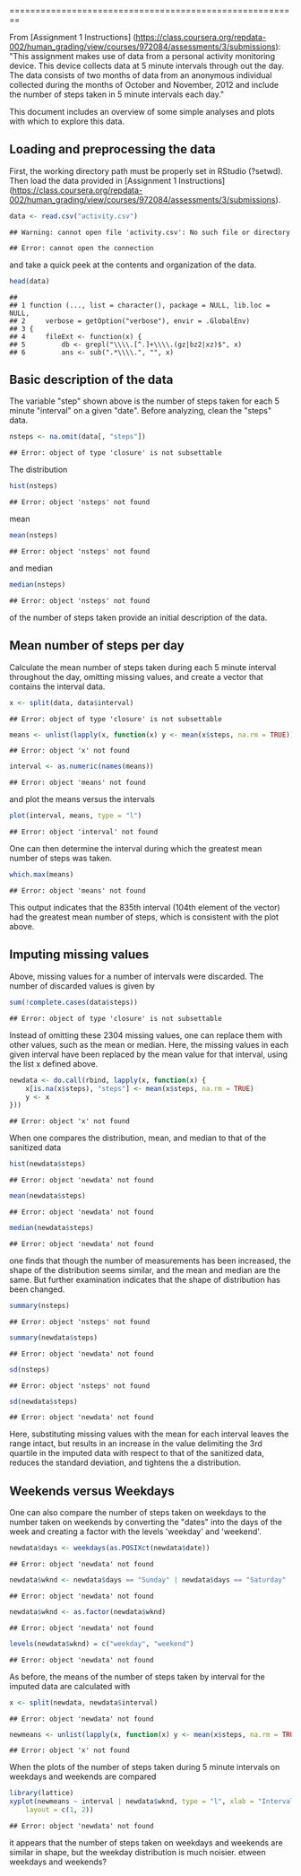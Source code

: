 ========================================================

From [Assignment 1 Instructions] (https://class.coursera.org/repdata-002/human_grading/view/courses/972084/assessments/3/submissions): "This assignment makes use of data from a personal activity monitoring device. This device collects data at 5 minute intervals through out the day. The data consists of two months of data from an anonymous individual collected during the months of October and November, 2012 and include the number of steps taken in 5 minute intervals each day."         


This document includes an overview of some simple analyses and plots with which to explore this data.


Loading and preprocessing the data
-------------------------------------------------------
First, the working directory path must be properly set in RStudio (?setwd). Then load the data provided in [Assignment 1 Instructions] (https://class.coursera.org/repdata-002/human_grading/view/courses/972084/assessments/3/submissions).


```r
data <- read.csv("activity.csv")
```

```
## Warning: cannot open file 'activity.csv': No such file or directory
```

```
## Error: cannot open the connection
```


and take a quick peek at the contents and organization of the data.

```r
head(data)
```

```
##                                                                      
## 1 function (..., list = character(), package = NULL, lib.loc = NULL, 
## 2     verbose = getOption("verbose"), envir = .GlobalEnv)            
## 3 {                                                                  
## 4     fileExt <- function(x) {                                       
## 5         db <- grepl("\\\\.[^.]+\\\\.(gz|bz2|xz)$", x)              
## 6         ans <- sub(".*\\\\.", "", x)
```



Basic description of the data
-------------------------------------------------------

The variable "step" shown above is the number of steps taken for each 5 minute "interval" on a given "date". Before analyzing, clean the "steps" data.

```r
nsteps <- na.omit(data[, "steps"])
```

```
## Error: object of type 'closure' is not subsettable
```


The distribution

```r
hist(nsteps)
```

```
## Error: object 'nsteps' not found
```

mean 

```r
mean(nsteps)
```

```
## Error: object 'nsteps' not found
```

and median 

```r
median(nsteps)
```

```
## Error: object 'nsteps' not found
```

of the number of steps taken provide an initial description of the data.


Mean number of steps per day
-------------------------------------------------------
Calculate the mean number of steps taken during each 5 minute interval throughout the day, omitting missing values, and create a vector that contains the interval data.

```r
x <- split(data, data$interval)
```

```
## Error: object of type 'closure' is not subsettable
```

```r
means <- unlist(lapply(x, function(x) y <- mean(x$steps, na.rm = TRUE)))
```

```
## Error: object 'x' not found
```

```r
interval <- as.numeric(names(means))
```

```
## Error: object 'means' not found
```


and plot the means versus the intervals

```r
plot(interval, means, type = "l")
```

```
## Error: object 'interval' not found
```


One can then determine the interval during which the greatest mean number of steps was taken.

```r
which.max(means)
```

```
## Error: object 'means' not found
```


This output indicates that the 835th interval (104th element of the vector) had the greatest mean number of steps, which is consistent with the plot above.

Imputing missing values
-------------------------------------------------------
Above, missing values for a number of intervals were discarded. The number of discarded values is given by

```r
sum(!complete.cases(data$steps))
```

```
## Error: object of type 'closure' is not subsettable
```


Instead of omitting these 2304 missing values, one can replace them with other values, such as the mean or median. Here, the missing values in each given interval have been replaced by the mean value for that interval, using the list x defined above.

```r
newdata <- do.call(rbind, lapply(x, function(x) {
    x[is.na(x$steps), "steps"] <- mean(x$steps, na.rm = TRUE)
    y <- x
}))
```

```
## Error: object 'x' not found
```


When one compares the distribution, mean, and median to that of the sanitized data

```r
hist(newdata$steps)
```

```
## Error: object 'newdata' not found
```

```r
mean(newdata$steps)
```

```
## Error: object 'newdata' not found
```

```r
median(newdata$steps)
```

```
## Error: object 'newdata' not found
```


one finds that though the number of measurements has been increased, the shape of the distribution seems similar, and the mean and median are the same. But further examination indicates that the shape of distribution has been changed.


```r
summary(nsteps)
```

```
## Error: object 'nsteps' not found
```

```r
summary(newdata$steps)
```

```
## Error: object 'newdata' not found
```

```r
sd(nsteps)
```

```
## Error: object 'nsteps' not found
```

```r
sd(newdata$steps)
```

```
## Error: object 'newdata' not found
```


Here, substituting missing values with the mean for each interval leaves the range intact, but results in an increase in the value delimiting the 3rd quartile in the imputed data with respect to that of the sanitized data, reduces the standard deviation, and tightens the a distribution.


Weekends versus Weekdays
----------------------------------------
One can also compare the number of steps taken on weekdays to the number taken on weekends by converting the "dates" into the days of the week and creating a factor with the levels 'weekday' and 'weekend'.

```r
newdata$days <- weekdays(as.POSIXct(newdata$date))
```

```
## Error: object 'newdata' not found
```

```r
newdata$wknd <- newdata$days == "Sunday" | newdata$days == "Saturday"
```

```
## Error: object 'newdata' not found
```

```r
newdata$wknd <- as.factor(newdata$wknd)
```

```
## Error: object 'newdata' not found
```

```r
levels(newdata$wknd) = c("weekday", "weekend")
```

```
## Error: object 'newdata' not found
```


As before, the means of the number of steps taken by interval for the imputed data are calculated with 

```r
x <- split(newdata, newdata$interval)
```

```
## Error: object 'newdata' not found
```

```r
newmeans <- unlist(lapply(x, function(x) y <- mean(x$steps, na.rm = TRUE)))
```

```
## Error: object 'x' not found
```


When the plots of the number of steps taken during 5 minute intervals on weekdays and weekends are compared


```r
library(lattice)
xyplot(newmeans ~ interval | newdata$wknd, type = "l", xlab = "Interval", ylab = "Number of Steps", 
    layout = c(1, 2))
```

```
## Error: object 'newdata' not found
```


it appears that the number of steps taken on weekdays and weekends are similar in shape, but the weekday distribution is much noisier.
etween weekdays and weekends?
